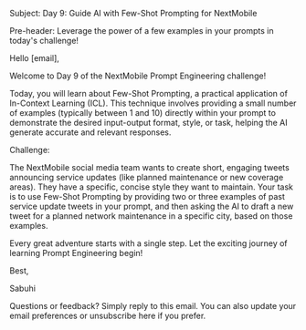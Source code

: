Subject: Day 9: Guide AI with Few-Shot Prompting for NextMobile

Pre-header: Leverage the power of a few examples in your prompts in today's challenge!

Hello [email],

Welcome to Day 9 of the NextMobile Prompt Engineering challenge!

Today, you will learn about Few-Shot Prompting, a practical application of In-Context Learning (ICL). This technique involves providing a small number of examples (typically between 1 and 10) directly within your prompt to demonstrate the desired input-output format, style, or task, helping the AI generate accurate and relevant responses.

Challenge:

The NextMobile social media team wants to create short, engaging tweets announcing service updates (like planned maintenance or new coverage areas). They have a specific, concise style they want to maintain. Your task is to use Few-Shot Prompting by providing two or three examples of past service update tweets in your prompt, and then asking the AI to draft a new tweet for a planned network maintenance in a specific city, based on those examples.

Every great adventure starts with a single step. Let the exciting journey of learning Prompt Engineering begin!

Best,

Sabuhi

Questions or feedback? Simply reply to this email. You can also update your email preferences or unsubscribe here if you prefer. 